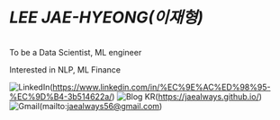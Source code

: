 # *LEE JAE-HYEONG(이재형)*
</br>
To be a Data Scientist, ML engineer </br>

Interested in NLP, ML Finance</br>


![LinkedIn](https://img.shields.io/badge/linkedin-%230077B5.svg?style=for-the-badge&logo=linkedin&logoColor=white)(https://www.linkedin.com/in/%EC%9E%AC%ED%98%95-%EC%9D%B4-3b514622a/)
![Blog KR](https://img.shields.io/badge/github%20pages-121013?style=for-the-badge&logo=github&logoColor=white)(https://jaealways.github.io/)
![Gmail](https://img.shields.io/badge/Gmail-D14836?style=for-the-badge&logo=gmail&logoColor=white)(mailto:jaealways56@gmail.com)
